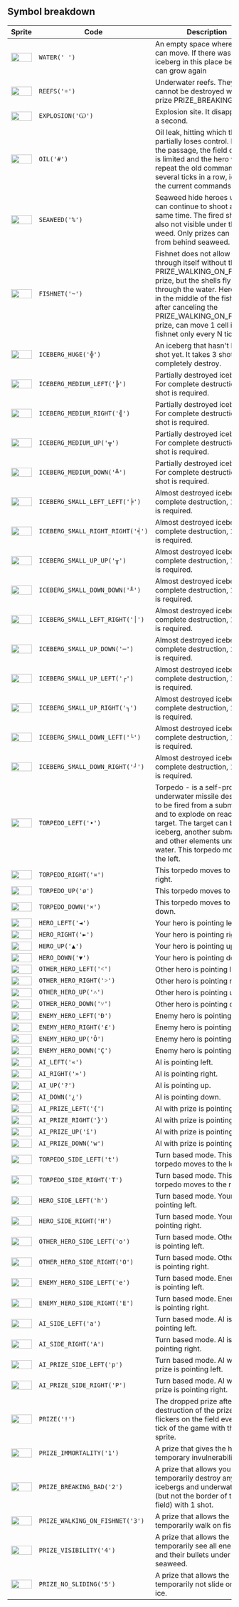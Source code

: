 <meta charset="UTF-8">

## Symbol breakdown
| Sprite | Code | Description |
| -------- | -------- | -------- |
|<img src="/codenjoy-contest/resources/rawelbbub/sprite/water.png" style="height:100%;" /> | `WATER(' ')` | An empty space where hero can move. If there was an iceberg in this place before, it can grow again  | 
|<img src="/codenjoy-contest/resources/rawelbbub/sprite/reefs.png" style="height:100%;" /> | `REEFS('☼')` | Underwater reefs. They cannot be destroyed without prize PRIZE_BREAKING_BAD. | 
|<img src="/codenjoy-contest/resources/rawelbbub/sprite/explosion.png" style="height:100%;" /> | `EXPLOSION('Ѡ')` | Explosion site. It disappears in a second. | 
|<img src="/codenjoy-contest/resources/rawelbbub/sprite/oil.png" style="height:100%;" /> | `OIL('#')` | Oil leak, hitting which the hero partially loses control. During the passage, the field of view is limited and the hero will repeat the old commands for several ticks in a row, ignoring the current commands. | 
|<img src="/codenjoy-contest/resources/rawelbbub/sprite/seaweed.png" style="height:100%;" /> | `SEAWEED('%')` | Seaweed hide heroes which can continue to shoot at the same time. The fired shells are also not visible under the weed. Only prizes can be seen from behind seaweed. | 
|<img src="/codenjoy-contest/resources/rawelbbub/sprite/fishnet.png" style="height:100%;" /> | `FISHNET('~')` | Fishnet does not allow to pass through itself without the PRIZE_WALKING_ON_FISHNET prize, but the shells fly freely through the water. Hero stuck in the middle of the fishnet, after canceling the PRIZE_WALKING_ON_FISHNET prize, can move 1 cell in the fishnet only every N ticks. | 
|<img src="/codenjoy-contest/resources/rawelbbub/sprite/iceberg_huge.png" style="height:100%;" /> | `ICEBERG_HUGE('╬')` | An iceberg that hasn't been shot yet. It takes 3 shots to completely destroy. | 
|<img src="/codenjoy-contest/resources/rawelbbub/sprite/iceberg_medium_left.png" style="height:100%;" /> | `ICEBERG_MEDIUM_LEFT('╠')` | Partially destroyed iceberg. For complete destruction, 2 shot is required. | 
|<img src="/codenjoy-contest/resources/rawelbbub/sprite/iceberg_medium_right.png" style="height:100%;" /> | `ICEBERG_MEDIUM_RIGHT('╣')` | Partially destroyed iceberg. For complete destruction, 2 shot is required. | 
|<img src="/codenjoy-contest/resources/rawelbbub/sprite/iceberg_medium_up.png" style="height:100%;" /> | `ICEBERG_MEDIUM_UP('╦')` | Partially destroyed iceberg. For complete destruction, 2 shot is required. | 
|<img src="/codenjoy-contest/resources/rawelbbub/sprite/iceberg_medium_down.png" style="height:100%;" /> | `ICEBERG_MEDIUM_DOWN('╩')` | Partially destroyed iceberg. For complete destruction, 2 shot is required. | 
|<img src="/codenjoy-contest/resources/rawelbbub/sprite/iceberg_small_left_left.png" style="height:100%;" /> | `ICEBERG_SMALL_LEFT_LEFT('╞')` | Almost destroyed iceberg. For complete destruction, 1 shot is required. | 
|<img src="/codenjoy-contest/resources/rawelbbub/sprite/iceberg_small_right_right.png" style="height:100%;" /> | `ICEBERG_SMALL_RIGHT_RIGHT('╡')` | Almost destroyed iceberg. For complete destruction, 1 shot is required. | 
|<img src="/codenjoy-contest/resources/rawelbbub/sprite/iceberg_small_up_up.png" style="height:100%;" /> | `ICEBERG_SMALL_UP_UP('╥')` | Almost destroyed iceberg. For complete destruction, 1 shot is required. | 
|<img src="/codenjoy-contest/resources/rawelbbub/sprite/iceberg_small_down_down.png" style="height:100%;" /> | `ICEBERG_SMALL_DOWN_DOWN('╨')` | Almost destroyed iceberg. For complete destruction, 1 shot is required. | 
|<img src="/codenjoy-contest/resources/rawelbbub/sprite/iceberg_small_left_right.png" style="height:100%;" /> | `ICEBERG_SMALL_LEFT_RIGHT('│')` | Almost destroyed iceberg. For complete destruction, 1 shot is required. | 
|<img src="/codenjoy-contest/resources/rawelbbub/sprite/iceberg_small_up_down.png" style="height:100%;" /> | `ICEBERG_SMALL_UP_DOWN('─')` | Almost destroyed iceberg. For complete destruction, 1 shot is required. | 
|<img src="/codenjoy-contest/resources/rawelbbub/sprite/iceberg_small_up_left.png" style="height:100%;" /> | `ICEBERG_SMALL_UP_LEFT('┌')` | Almost destroyed iceberg. For complete destruction, 1 shot is required. | 
|<img src="/codenjoy-contest/resources/rawelbbub/sprite/iceberg_small_up_right.png" style="height:100%;" /> | `ICEBERG_SMALL_UP_RIGHT('┐')` | Almost destroyed iceberg. For complete destruction, 1 shot is required. | 
|<img src="/codenjoy-contest/resources/rawelbbub/sprite/iceberg_small_down_left.png" style="height:100%;" /> | `ICEBERG_SMALL_DOWN_LEFT('└')` | Almost destroyed iceberg. For complete destruction, 1 shot is required. | 
|<img src="/codenjoy-contest/resources/rawelbbub/sprite/iceberg_small_down_right.png" style="height:100%;" /> | `ICEBERG_SMALL_DOWN_RIGHT('┘')` | Almost destroyed iceberg. For complete destruction, 1 shot is required. | 
|<img src="/codenjoy-contest/resources/rawelbbub/sprite/torpedo_left.png" style="height:100%;" /> | `TORPEDO_LEFT('•')` | Torpedo - is a self-propelled underwater missile designed to be fired from a submarine and to explode on reaching a target. The target can be an iceberg, another submarine and other elements under water. This torpedo moves to the left. | 
|<img src="/codenjoy-contest/resources/rawelbbub/sprite/torpedo_right.png" style="height:100%;" /> | `TORPEDO_RIGHT('¤')` | This torpedo moves to the right. | 
|<img src="/codenjoy-contest/resources/rawelbbub/sprite/torpedo_up.png" style="height:100%;" /> | `TORPEDO_UP('ø')` | This torpedo moves to the up. | 
|<img src="/codenjoy-contest/resources/rawelbbub/sprite/torpedo_down.png" style="height:100%;" /> | `TORPEDO_DOWN('×')` | This torpedo moves to the down. | 
|<img src="/codenjoy-contest/resources/rawelbbub/sprite/hero_left.png" style="height:100%;" /> | `HERO_LEFT('◄')` | Your hero is pointing left. | 
|<img src="/codenjoy-contest/resources/rawelbbub/sprite/hero_right.png" style="height:100%;" /> | `HERO_RIGHT('►')` | Your hero is pointing right. | 
|<img src="/codenjoy-contest/resources/rawelbbub/sprite/hero_up.png" style="height:100%;" /> | `HERO_UP('▲')` | Your hero is pointing up. | 
|<img src="/codenjoy-contest/resources/rawelbbub/sprite/hero_down.png" style="height:100%;" /> | `HERO_DOWN('▼')` | Your hero is pointing down. | 
|<img src="/codenjoy-contest/resources/rawelbbub/sprite/other_hero_left.png" style="height:100%;" /> | `OTHER_HERO_LEFT('˂')` | Other hero is pointing left. | 
|<img src="/codenjoy-contest/resources/rawelbbub/sprite/other_hero_right.png" style="height:100%;" /> | `OTHER_HERO_RIGHT('˃')` | Other hero is pointing right. | 
|<img src="/codenjoy-contest/resources/rawelbbub/sprite/other_hero_up.png" style="height:100%;" /> | `OTHER_HERO_UP('˄')` | Other hero is pointing up. | 
|<img src="/codenjoy-contest/resources/rawelbbub/sprite/other_hero_down.png" style="height:100%;" /> | `OTHER_HERO_DOWN('˅')` | Other hero is pointing down. | 
|<img src="/codenjoy-contest/resources/rawelbbub/sprite/enemy_hero_left.png" style="height:100%;" /> | `ENEMY_HERO_LEFT('Ð')` | Enemy hero is pointing left. | 
|<img src="/codenjoy-contest/resources/rawelbbub/sprite/enemy_hero_right.png" style="height:100%;" /> | `ENEMY_HERO_RIGHT('£')` | Enemy hero is pointing right. | 
|<img src="/codenjoy-contest/resources/rawelbbub/sprite/enemy_hero_up.png" style="height:100%;" /> | `ENEMY_HERO_UP('Ô')` | Enemy hero is pointing up. | 
|<img src="/codenjoy-contest/resources/rawelbbub/sprite/enemy_hero_down.png" style="height:100%;" /> | `ENEMY_HERO_DOWN('Ç')` | Enemy hero is pointing down. | 
|<img src="/codenjoy-contest/resources/rawelbbub/sprite/ai_left.png" style="height:100%;" /> | `AI_LEFT('«')` | AI is pointing left. | 
|<img src="/codenjoy-contest/resources/rawelbbub/sprite/ai_right.png" style="height:100%;" /> | `AI_RIGHT('»')` | AI is pointing right. | 
|<img src="/codenjoy-contest/resources/rawelbbub/sprite/ai_up.png" style="height:100%;" /> | `AI_UP('?')` | AI is pointing up. | 
|<img src="/codenjoy-contest/resources/rawelbbub/sprite/ai_down.png" style="height:100%;" /> | `AI_DOWN('¿')` | AI is pointing down. | 
|<img src="/codenjoy-contest/resources/rawelbbub/sprite/ai_prize_left.png" style="height:100%;" /> | `AI_PRIZE_LEFT('{')` | AI with prize is pointing left. | 
|<img src="/codenjoy-contest/resources/rawelbbub/sprite/ai_prize_right.png" style="height:100%;" /> | `AI_PRIZE_RIGHT('}')` | AI with prize is pointing right. | 
|<img src="/codenjoy-contest/resources/rawelbbub/sprite/ai_prize_up.png" style="height:100%;" /> | `AI_PRIZE_UP('î')` | AI with prize is pointing up. | 
|<img src="/codenjoy-contest/resources/rawelbbub/sprite/ai_prize_down.png" style="height:100%;" /> | `AI_PRIZE_DOWN('w')` | AI with prize is pointing down. | 
|<img src="/codenjoy-contest/resources/rawelbbub/sprite/torpedo_side_left.png" style="height:100%;" /> | `TORPEDO_SIDE_LEFT('t')` | Turn based mode. This torpedo moves to the left. | 
|<img src="/codenjoy-contest/resources/rawelbbub/sprite/torpedo_side_right.png" style="height:100%;" /> | `TORPEDO_SIDE_RIGHT('T')` | Turn based mode. This torpedo moves to the right. | 
|<img src="/codenjoy-contest/resources/rawelbbub/sprite/hero_side_left.png" style="height:100%;" /> | `HERO_SIDE_LEFT('h')` | Turn based mode. Your hero is pointing left. | 
|<img src="/codenjoy-contest/resources/rawelbbub/sprite/hero_side_right.png" style="height:100%;" /> | `HERO_SIDE_RIGHT('H')` | Turn based mode. Your hero is pointing right. | 
|<img src="/codenjoy-contest/resources/rawelbbub/sprite/other_hero_side_left.png" style="height:100%;" /> | `OTHER_HERO_SIDE_LEFT('o')` | Turn based mode. Other hero is pointing left. | 
|<img src="/codenjoy-contest/resources/rawelbbub/sprite/other_hero_side_right.png" style="height:100%;" /> | `OTHER_HERO_SIDE_RIGHT('O')` | Turn based mode. Other hero is pointing right. | 
|<img src="/codenjoy-contest/resources/rawelbbub/sprite/enemy_hero_side_left.png" style="height:100%;" /> | `ENEMY_HERO_SIDE_LEFT('e')` | Turn based mode. Enemy hero is pointing left. | 
|<img src="/codenjoy-contest/resources/rawelbbub/sprite/enemy_hero_side_right.png" style="height:100%;" /> | `ENEMY_HERO_SIDE_RIGHT('E')` | Turn based mode. Enemy hero is pointing right. | 
|<img src="/codenjoy-contest/resources/rawelbbub/sprite/ai_side_left.png" style="height:100%;" /> | `AI_SIDE_LEFT('a')` | Turn based mode. AI is pointing left. | 
|<img src="/codenjoy-contest/resources/rawelbbub/sprite/ai_side_right.png" style="height:100%;" /> | `AI_SIDE_RIGHT('A')` | Turn based mode. AI is pointing right. | 
|<img src="/codenjoy-contest/resources/rawelbbub/sprite/ai_prize_side_left.png" style="height:100%;" /> | `AI_PRIZE_SIDE_LEFT('p')` | Turn based mode. AI with prize is pointing left. | 
|<img src="/codenjoy-contest/resources/rawelbbub/sprite/ai_prize_side_right.png" style="height:100%;" /> | `AI_PRIZE_SIDE_RIGHT('P')` | Turn based mode. AI with prize is pointing right. | 
|<img src="/codenjoy-contest/resources/rawelbbub/sprite/prize.png" style="height:100%;" /> | `PRIZE('!')` | The dropped prize after the destruction of the prize AI flickers on the field every even tick of the game with this sprite. | 
|<img src="/codenjoy-contest/resources/rawelbbub/sprite/prize_immortality.png" style="height:100%;" /> | `PRIZE_IMMORTALITY('1')` | A prize that gives the hero temporary invulnerability. | 
|<img src="/codenjoy-contest/resources/rawelbbub/sprite/prize_breaking_bad.png" style="height:100%;" /> | `PRIZE_BREAKING_BAD('2')` | A prize that allows you to temporarily destroy any icebergs and underwater reefs (but not the border of the field) with 1 shot. | 
|<img src="/codenjoy-contest/resources/rawelbbub/sprite/prize_walking_on_fishnet.png" style="height:100%;" /> | `PRIZE_WALKING_ON_FISHNET('3')` | A prize that allows the hero to temporarily walk on fishnet. | 
|<img src="/codenjoy-contest/resources/rawelbbub/sprite/prize_visibility.png" style="height:100%;" /> | `PRIZE_VISIBILITY('4')` | A prize that allows the hero to temporarily see all enemies and their bullets under the seaweed. | 
|<img src="/codenjoy-contest/resources/rawelbbub/sprite/prize_no_sliding.png" style="height:100%;" /> | `PRIZE_NO_SLIDING('5')` | A prize that allows the hero to temporarily not slide on the ice. | 
